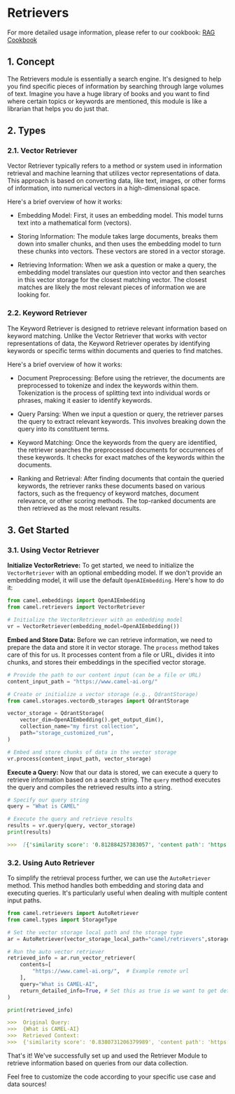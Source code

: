 # Retrievers

For more detailed usage information, please refer to our cookbook: [RAG Cookbook](../cookbooks/agents_with_rag.ipynb)

## 1. Concept
The Retrievers module is essentially a search engine. It's designed to help you find specific pieces of information by searching through large volumes of text. Imagine you have a huge library of books and you want to find where certain topics or keywords are mentioned, this module is like a librarian that helps you do just that.


## 2. Types

### 2.1. Vector Retriever
Vector Retriever typically refers to a method or system used in information retrieval and machine learning that utilizes vector representations of data. This approach is based on converting data, like text, images, or other forms of information, into numerical vectors in a high-dimensional space.

Here's a brief overview of how it works:

- Embedding Model: First, it uses an embedding model. This model turns text into a mathematical form (vectors).

- Storing Information: The module takes large documents, breaks them down into smaller chunks, and then uses the embedding model to turn these chunks into vectors. These vectors are stored in a vector storage.

- Retrieving Information: When we ask a question or make a query, the embedding model translates our question into vector and then searches in this vector storage for the closest matching vector. The closest matches are likely the most relevant pieces of information we are looking for.


### 2.2. Keyword Retriever
The Keyword Retriever is designed to retrieve relevant information based on keyword matching. Unlike the Vector Retriever that works with vector representations of data, the Keyword Retriever operates by identifying keywords or specific terms within documents and queries to find matches.

Here's a brief overview of how it works:

- Document Preprocessing: Before using the retriever, the documents are preprocessed to tokenize and index the keywords within them. Tokenization is the process of splitting text into individual words or phrases, making it easier to identify keywords.

- Query Parsing: When we input a question or query, the retriever parses the query to extract relevant keywords. This involves breaking down the query into its constituent terms.

- Keyword Matching: Once the keywords from the query are identified, the retriever searches the preprocessed documents for occurrences of these keywords. It checks for exact matches of the keywords within the documents.

- Ranking and Retrieval: After finding documents that contain the queried keywords, the retriever ranks these documents based on various factors, such as the frequency of keyword matches, document relevance, or other scoring methods. The top-ranked documents are then retrieved as the most relevant results.

## 3. Get Started

### 3.1. Using Vector Retriever

**Initialize VectorRetrieve:**
To get started, we need to initialize the `VectorRetriever` with an optional embedding model. If we don't provide an embedding model, it will use the default `OpenAIEmbedding`. Here's how to do it:
```python
from camel.embeddings import OpenAIEmbedding
from camel.retrievers import VectorRetriever

# Initialize the VectorRetriever with an embedding model
vr = VectorRetriever(embedding_model=OpenAIEmbedding())
```

**Embed and Store Data:**
Before we can retrieve information, we need to prepare the data and store it in vector storage. The `process` method takes care of this for us. It processes content from a file or URL, divides it into chunks, and stores their embeddings in the specified vector storage.
```python
# Provide the path to our content input (can be a file or URL)
content_input_path = "https://www.camel-ai.org/"

# Create or initialize a vector storage (e.g., QdrantStorage)
from camel.storages.vectordb_storages import QdrantStorage

vector_storage = QdrantStorage(
    vector_dim=OpenAIEmbedding().get_output_dim(),
    collection_name="my first collection",
    path="storage_customized_run",
)

# Embed and store chunks of data in the vector storage
vr.process(content_input_path, vector_storage)
```

**Execute a Query:**
Now that our data is stored, we can execute a query to retrieve information based on a search string. The `query` method executes the query and compiles the retrieved results into a string.
```python
# Specify our query string
query = "What is CAMEL"

# Execute the query and retrieve results
results = vr.query(query, vector_storage)
print(results)
```
```markdown
>>>  [{'similarity score': '0.812884257383057', 'content path': 'https://www.camel-ai.org/', 'metadata': {'filetype': 'text/html', 'languages': ['eng'], 'page_number': 1, 'url': 'https://www.camel-ai.org/', 'link_urls': ['/home', '/home', '/research/agent-trust', '/agent', '/data_explorer', '/chat', 'https://www.google.com/url?q=https%3A%2F%2Fcamel-ai.github.io%2Fcamel&sa=D&sntz=1&usg=AOvVaw1ifGIva9n-a-0KpTrIG8Cv', 'https://www.google.com/url?q=https%3A%2F%2Fgithub.com%2Fcamel-ai%2Fcamel&sa=D&sntz=1&usg=AOvVaw03Z2OD0-plx_zugZZgBb8w', '/team', '/sponsors', '/home', '/home', '/research/agent-trust', '/agent', '/data_explorer', '/chat', 'https://www.google.com/url?q=https%3A%2F%2Fcamel-ai.github.io%2Fcamel&sa=D&sntz=1&usg=AOvVaw1ifGIva9n-a-0KpTrIG8Cv', 'https://www.google.com/url?q=https%3A%2F%2Fgithub.com%2Fcamel-ai%2Fcamel&sa=D&sntz=1&usg=AOvVaw03Z2OD0-plx_zugZZgBb8w', '/team', '/sponsors', '/home', '/research/agent-trust', '/agent', '/data_explorer', '/chat', 'https://www.google.com/url?q=https%3A%2F%2Fcamel-ai.github.io%2Fcamel&sa=D&sntz=1&usg=AOvVaw1ifGIva9n-a-0KpTrIG8Cv', 'https://www.google.com/url?q=https%3A%2F%2Fgithub.com%2Fcamel-ai%2Fcamel&sa=D&sntz=1&usg=AOvVaw03Z2OD0-plx_zugZZgBb8w', '/team', '/sponsors', 'https://github.com/camel-ai/camel'], 'link_texts': [None, 'Home', 'AgentTrust', 'Agent App', 'Data Explorer App', 'ChatBot', 'Docs', 'Github Repo', 'Team', 'Sponsors', None, 'Home', 'AgentTrust', 'Agent App', 'Data Explorer App', 'ChatBot', 'Docs', 'Github Repo', 'Team', 'Sponsors', 'Home', 'AgentTrust', 'Agent App', 'Data Explorer App', 'ChatBot', 'Docs', 'Github Repo', 'Team', 'Sponsors', None], 'emphasized_text_contents': ['Skip to main content', 'Skip to navigation', 'CAMEL-AI', 'CAMEL-AI', 'CAMEL:\xa0 Communicative Agents for "Mind" Exploration of Large Language Model Society', 'https://github.com/camel-ai/camel'], 'emphasized_text_tags': ['span', 'span', 'span', 'span', 'span', 'span']}, 'text': 'Search this site\n\nSkip to main content\n\nSkip to navigation\n\nCAMEL-AI\n\nHome\n\nResearchAgentTrust\n\nAgent App\n\nData Explorer App\n\nChatBot\n\nDocs\n\nGithub Repo\n\nTeam\n\nSponsors\n\nCAMEL-AI\n\nHome\n\nResearchAgentTrust\n\nAgent App\n\nData Explorer App\n\nChatBot\n\nDocs\n\nGithub Repo\n\nTeam\n\nSponsors\n\nMoreHomeResearchAgentTrustAgent AppData Explorer AppChatBotDocsGithub RepoTeamSponsors\n\nCAMEL:\xa0 Communicative Agents for "Mind" Exploration of Large Language Model Society\n\nhttps://github.com/camel-ai/camel'}]
```

### 3.2. Using Auto Retriever

To simplify the retrieval process further, we can use the `AutoRetriever` method. This method handles both embedding and storing data and executing queries. It's particularly useful when dealing with multiple content input paths.
```python
from camel.retrievers import AutoRetriever
from camel.types import StorageType

# Set the vector storage local path and the storage type
ar = AutoRetriever(vector_storage_local_path="camel/retrievers",storage_type=StorageType.QDRANT)

# Run the auto vector retriever
retrieved_info = ar.run_vector_retriever(
    contents=[
        "https://www.camel-ai.org/",  # Example remote url
    ],
    query="What is CAMEL-AI",
    return_detailed_info=True, # Set this as true is we want to get detailed info including metadata
)

print(retrieved_info)
```
```markdown
>>>  Original Query:
>>>  {What is CAMEL-AI}
>>>  Retrieved Context:
>>>  {'similarity score': '0.8380731206379989', 'content path': 'https://www.camel-ai.org/', 'metadata': {'emphasized_text_contents': ['Mission', 'CAMEL-AI.org', 'is an open-source community dedicated to the study of autonomous and communicative agents. We believe that studying these agents on a large scale offers valuable insights into their behaviors, capabilities, and potential risks. To facilitate research in this field, we provide, implement, and support various types of agents, tasks, prompts, models, datasets, and simulated environments.', 'Join us via', 'Slack', 'Discord', 'or'], 'emphasized_text_tags': ['span', 'span', 'span', 'span', 'span', 'span', 'span'], 'filetype': 'text/html', 'languages': ['eng'], 'link_texts': [None, None, None], 'link_urls': ['#h.3f4tphhd9pn8', 'https://join.slack.com/t/camel-ai/shared_invite/zt-1vy8u9lbo-ZQmhIAyWSEfSwLCl2r2eKA', 'https://discord.gg/CNcNpquyDc'], 'page_number': 1, 'url': 'https://www.camel-ai.org/'}, 'text': 'Mission\n\nCAMEL-AI.org is an open-source community dedicated to the study of autonomous and communicative agents. We believe that studying these agents on a large scale offers valuable insights into their behaviors, capabilities, and potential risks. To facilitate research in this field, we provide, implement, and support various types of agents, tasks, prompts, models, datasets, and simulated environments.\n\nJoin us via\n\nSlack\n\nDiscord\n\nor'}
```

That's it! We've successfully set up and used the Retriever Module to retrieve information based on queries from our data collection.

Feel free to customize the code according to your specific use case and data sources!
